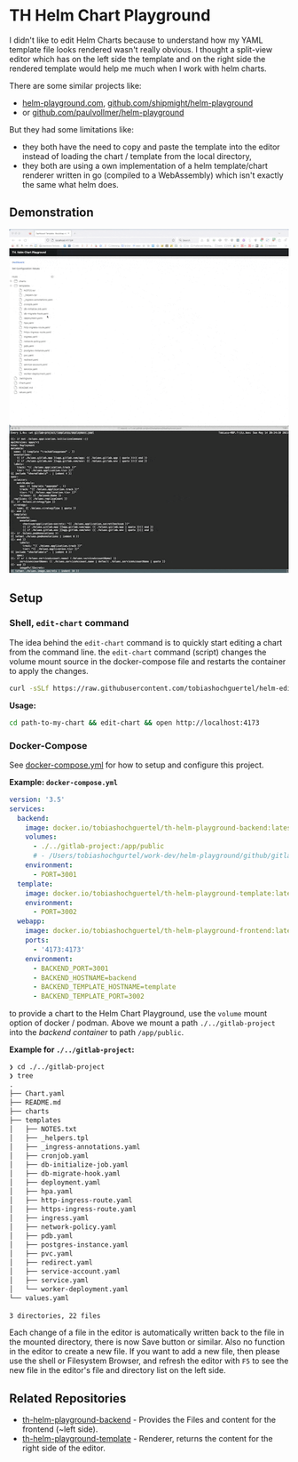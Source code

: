 # TH Helm Chart Playground

I didn't like to edit Helm Charts because to understand how my YAML template file looks rendered wasn't really obvious.
I thought a split-view editor which has on the left side the template and on the right side the rendered template would help me much when I work with helm charts.

There are some similar projects like:

- [helm-playground.com](https://helm-playground.com/), [github.com/shipmight/helm-playground](https://github.com/shipmight/helm-playground)
- or [github.com/paulvollmer/helm-playground](https://github.com/paulvollmer/helm-playground)

But they had some limitations like:

- they both have the need to copy and paste the template into the editor instead of loading the chart / template from the local directory,
- they both are using a own implementation of a helm template/chart renderer written in go (compiled to a WebAssembly) which isn't exactly the same what helm does.

## Demonstration

![Demonstration of Helm Chart Playground](demonstration.gif "Demonstration of Helm Chart Playground")

## Setup

### Shell, `edit-chart` command

The idea behind the `edit-chart` command is to quickly start editing a chart from the command line. the `edit-chart` command (script) changes the volume mount source in the docker-compose file and restarts the container to apply the changes.

```bash
curl -sSLf https://raw.githubusercontent.com/tobiashochguertel/helm-editor-frontend/main/install.sh | bash
```

**Usage:**

```bash
cd path-to-my-chart && edit-chart && open http://localhost:4173
```

### Docker-Compose

See [docker-compose.yml](docker-compose.yml) for how to setup and configure this project.

**Example: `docker-compose.yml`**

```yaml
version: '3.5'
services:
  backend:
    image: docker.io/tobiashochguertel/th-helm-playground-backend:latest
    volumes:
      - ./../gitlab-project:/app/public
      # - /Users/tobiashochgurtel/work-dev/helm-playground/github/gitlab/charts/gitlab:/app/public
    environment:
      - PORT=3001
  template:
    image: docker.io/tobiashochguertel/th-helm-playground-template:latest
    environment:
      - PORT=3002
  webapp:
    image: docker.io/tobiashochguertel/th-helm-playground-frontend:latest
    ports:
      - '4173:4173'
    environment:
      - BACKEND_PORT=3001
      - BACKEND_HOSTNAME=backend
      - BACKEND_TEMPLATE_HOSTNAME=template
      - BACKEND_TEMPLATE_PORT=3002
```

to provide a chart to the Helm Chart Playground, use the `volume` mount option of docker / podman. Above we mount a path `./../gitlab-project` into the *backend container* to path `/app/public`.

**Example for `./../gitlab-project`:**

```shell
❯ cd ./../gitlab-project
❯ tree
.
├── Chart.yaml
├── README.md
├── charts
├── templates
│   ├── NOTES.txt
│   ├── _helpers.tpl
│   ├── _ingress-annotations.yaml
│   ├── cronjob.yaml
│   ├── db-initialize-job.yaml
│   ├── db-migrate-hook.yaml
│   ├── deployment.yaml
│   ├── hpa.yaml
│   ├── http-ingress-route.yaml
│   ├── https-ingress-route.yaml
│   ├── ingress.yaml
│   ├── network-policy.yaml
│   ├── pdb.yaml
│   ├── postgres-instance.yaml
│   ├── pvc.yaml
│   ├── redirect.yaml
│   ├── service-account.yaml
│   ├── service.yaml
│   └── worker-deployment.yaml
└── values.yaml

3 directories, 22 files
```

Each change of a file in the editor is automatically written back to the file in the mounted directory, there is now Save button or similar. Also no function in the editor to create a new file. If you want to add a new file, then please use the shell or Filesystem Browser, and refresh the editor with `F5` to see the new file in the editor's file and directory list on the left side.

## Related Repositories

- [th-helm-playground-backend](https://github.com/tobiashochguertel/th-helm-playground-backend) -  Provides the Files and content for the frontend (~left side).
- [th-helm-playground-template](https://github.com/tobiashochguertel/th-helm-playground-template) - Renderer, returns the content for the right side of the editor.
